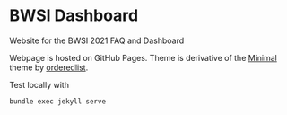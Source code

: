 # BWSI Dashboard

Website for the BWSI 2021 FAQ and Dashboard

Webpage is hosted on GitHub Pages. Theme is derivative of the [Minimal]("https://github.com/pages-themes/minimal") theme by [orderedlist]("https://github.com/orderedlist").

Test locally with
```sh
bundle exec jekyll serve
```
